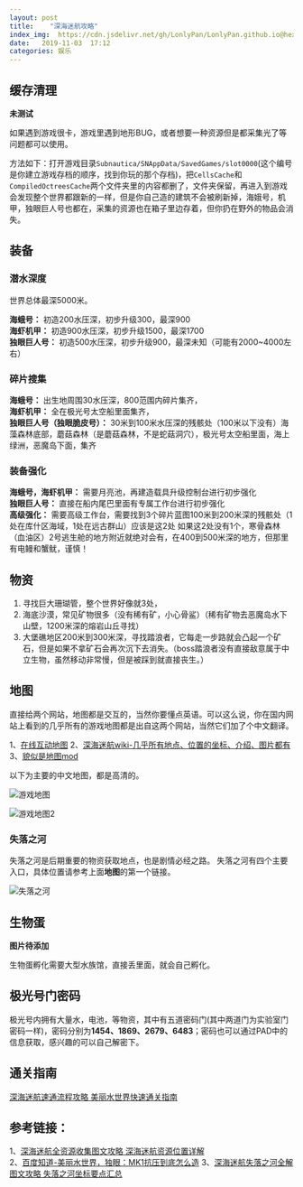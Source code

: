 ```yaml
---
layout: post
title:    "深海迷航攻略"
index_img:  https://cdn.jsdelivr.net/gh/LonlyPan/LonlyPan.github.io@hexo_source/hexo_images/深海迷航攻略/深海迷航.png
date:   2019-11-03  17:12 
categories: 娱乐
---
```


## 缓存清理

 **未测试**
 
如果遇到游戏很卡，游戏里遇到地形BUG，或者想要一种资源但是都采集光了等问题都可以使用。

方法如下：打开游戏目录`Subnautica/SNAppData/SavedGames/slot0000`(这个编号是你建立游戏存档的顺序，找到你玩的那个存档)，把`CellsCache`和`CompiledOctreesCache`两个文件夹里的内容都删了，文件夹保留，再进入到游戏会发现整个世界都跟新的一样，但是你自己造的建筑不会被刷新掉，海娥号，机甲，独眼巨人号也都在，采集的资源也在箱子里边存着，但你扔在野外的物品会消失。

<!--more-->
## 装备

### 潜水深度

世界总体最深5000米。  

**海蛾号：** 初造200水压深，初步升级300，最深900  
**海虾机甲：** 初造900水压深，初步升级1500，最深1700  
**独眼巨人号：** 初造500水压深，初步升级900，最深未知（可能有2000~4000左右）

### 碎片搜集

**海蛾号：** 出生地周围30水压深，800范围内碎片集齐，  
**海虾机甲：** 全在极光号太空船里面集齐，  
**独眼巨人号（独眼脆皮号）：** 30米到100米水压深的残骸处（100米以下没有）海藻森林底部，蘑菇森林（是蘑菇森林，不是蛇菇洞穴），极光号太空船里面，海上绿洲，恶魔岛下面，集齐  

### 装备强化

**海蛾号，海虾机甲：** 需要月亮池，再建造载具升级控制台进行初步强化  
**独眼巨人号：** 直接在船内尾巴里面有专属工作台进行初步强化  
**高级强化：** 需要高级工作台，需要找到3个碎片蓝图100米到200米深的残骸处（1处在库什区海域，1处在远古群山）应该是这2处
如果这2处没有1个，寒骨森林（血油区）2号逃生舱的地方附近就绝对会有，在400到500米深的地方，但那里有电鳗和蟹鱿，谨慎！  

## 物资


1. 寻找巨大珊瑚管，整个世界好像就3处，  
2. 海底沙漠，常见矿物很多（没有稀有矿，小心骨鲨）（稀有矿物去恶魔岛水下山壁，1200米深的熔岩山丘寻找）  
3. 大堡礁地区200米到300米深，寻找踏浪者，它每走一步路就会凸起一个矿石，但是如果不拿矿石会再次沉下去消失。（boss踏浪者没有直接敌意属于中立生物，虽然移动非常慢，但是被踩到就直接丧生。）    

## 地图

直接给两个网站，地图都是交互的，当然你要懂点英语。可以这么说，你在国内网站上看到的几乎所有的游戏地图都是出自这两个网站，当然它们加了个中文翻译。

1、[在线互动地图](https://subnauticamap.io/)
2、[深海迷航wiki-几乎所有地点、位置的坐标、介绍、图片都有](https://subnautica.fandom.com/wiki/Crater_Map)
3、[貌似是地图mod](https://www.nexusmods.com/subnautica/mods/12)

以下为主要的中文地图，都是高清的。

![游戏地图](https://cdn.jsdelivr.net/gh/LonlyPan/LonlyPan.github.io@hexo_source/hexo_images/深海迷航攻略/游戏地图.jpg)

![游戏地图2](https://cdn.jsdelivr.net/gh/LonlyPan/LonlyPan.github.io@hexo_source/hexo_images/深海迷航攻略/深海迷航地图2.jpeg)

### 失落之河

失落之河是后期重要的物资获取地点，也是剧情必经之路。
失落之河有四个主要入口，具体位置请参考上面**地图**的第一个链接。

![失落之河](https://cdn.jsdelivr.net/gh/LonlyPan/LonlyPan.github.io@hexo_source/hexo_images/深海迷航攻略/失落之河.jpg)

## 生物蛋

**图片待添加**

生物蛋孵化需要大型水族馆，直接丢里面，就会自己孵化。


## 极光号门密码

极光号内拥有大量水，电池，等物资，其中有五道密码门(其中两道门为实验室门密码一样)，密码分别为**1454、1869、2679、6483**；密码也可以通过PAD中的信息获取，感兴趣的可以自己解密下。

## 通关指南

[深海迷航速通流程攻略 美丽水世界快速通关指南](https://www.3dmgame.com/gl/3715867.html)


## 参考链接：

1、[深海迷航全资源收集图文攻略 深海迷航资源位置详解](https://www.3dmgame.com/gl/3709451.html)  
2、[百度知道-美丽水世界，独眼：MK1抗压到底怎么造](https://zhidao.baidu.com/question/1452584194836981500.html)
3、[深海迷航失落之河全解图文攻略 失落之河坐标要点汇总](http://www.yxdown.com/gonglue/411624_1.html)

